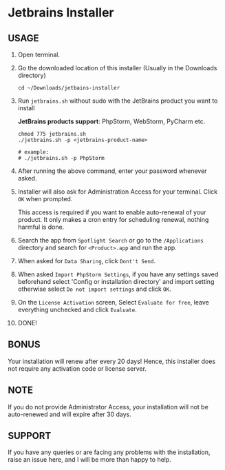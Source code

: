 # Jetbrains Installer

## USAGE

1. Open terminal.


2. Go the downloaded location of this installer (Usually in the Downloads directory)
	```shell
	cd ~/Downloads/jetbains-installer
	```
 

3. Run `jetbrains.sh` without sudo with the JetBrains product you want to install

	**JetBrains products support**: PhpStorm, WebStorm, PyCharm etc.

	```shell
	chmod 775 jetbrains.sh
	./jetbrains.sh -p <jetbrains-product-name>

	# example:
	# ./jetbrains.sh -p PhpStorm
	```


4. After running the above command, enter your password whenever asked.


5. Installer will also ask for Administration Access for your terminal. Click `OK` when prompted.

	This access is required if you want to enable auto-renewal of your product. It only makes a cron entry for scheduling renewal, nothing harmful is done.


6. Search the app from `Spotlight Search` or go to the `/Applications` directory and search for `<Product>.app` and run the app.


7. When asked for `Data Sharing`, click `Dont't Send`.


8. When asked `Import PhpStorm Settings`, if you have any settings saved beforehand select 'Config or installation directory' and import setting otherwise select `Do not import settings` and click `OK`.


9. On the `License Activation` screen, Select `Evaluate for free`, leave everything unchecked and click `Evaluate`.


10. DONE!

## BONUS
Your installation will renew after every 20 days! Hence, this installer does not require any activation code or license server.

## NOTE
If you do not provide Administrator Access, your installation will not be auto-renewed and will expire after 30 days.

## SUPPORT
If you have any queries or are facing any problems with the installation, raise an issue here, and I will be more than happy to help.
